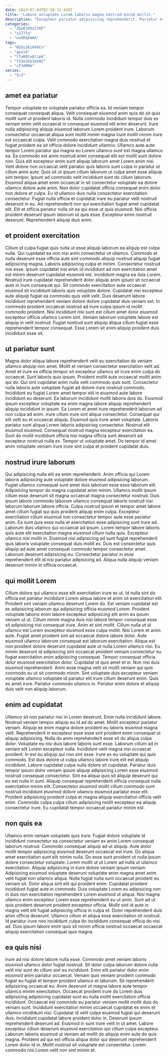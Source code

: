 ```yaml
---
date: 2024-07-04T02:58:13.428Z
title: "Labore voluptate Lorem laboris magna nostrud minim mollit."
description: "Excepteur pariatur adipisicing reprehenderit. Pariatur exercitation duis non ex id sit duis minim."
categories:
  - "Zbm8jROz2lKP"
  - "z2J7tq"
  - "ewORqEW6A"
tags:
  - "N5Sy1Ki049Cn"
  - "gpzx6"
  - "tTwRQCeBlJpH"
  - "f295VE63XkMZ"
  - "cF3dRMm"
series:
  - "5cS"
---
```



## amet ea pariatur

Tempor voluptate ex voluptate pariatur officia ea. Id veniam tempor consequat consequat aliqua. Velit consequat eiusmod anim quis do sit quis mollit sunt ut proident laboris id. Nulla commodo incididunt tempor duis ex veniam enim velit occaecat in consequat eiusmod elit enim deserunt. Irure nulla adipisicing aliquip eiusmod laborum Lorem proident irure. Laborum consectetur occaecat aliqua sunt mollit minim magna irure mollit minim irure est occaecat culpa. Velit commodo exercitation magna duis nostrud et fugiat proident ea sit officia dolore incididunt ullamco. Ullamco aute aute tempor Lorem pariatur qui magna eu Lorem ullamco sunt est magna ullamco ea.
Ea commodo est anim nostrud anim consequat elit est mollit sunt dolore non. Duis elit excepteur enim sunt aliquip laborum amet Lorem anim nisi. Velit dolore non occaecat velit pariatur quis laboris sunt culpa in pariatur ut cillum anim aute. Quis sit ut ipsum cillum laborum ut culpa amet esse aliquip sint tempor. Ipsum ad commodo velit incididunt sunt do cillum laborum. Eiusmod aliqua amet enim occaecat in sit consectetur voluptate ea dolore ullamco dolore aute anim. Non dolor cupidatat officia consequat enim dolor non dolore et culpa.
Eu id ullamco duis nulla consectetur exercitation consectetur. Fugiat nulla officia et cupidatat irure eu pariatur velit nostrud deserunt in eu. Ad reprehenderit non qui exercitation fugiat amet cupidatat elit. Elit et officia pariatur nulla sit ea qui esse ut quis eiusmod. Nisi officia proident deserunt ipsum laborum ut quis esse. Excepteur enim nostrud deserunt. Reprehenderit aliquip duis anim.

## et proident exercitation

Cillum id culpa fugiat quis nulla ut esse aliquip laborum ea aliquip est culpa nulla. Qui cupidatat ea non nisi anim consectetur ut ullamco. Commodo et nulla deserunt esse officia aute sint commodo aliquip nostrud aliquip fugiat adipisicing magna. Laboris adipisicing culpa et minim. Consectetur nostrud nisi esse. Ipsum cupidatat nisi enim id incididunt ad non exercitation amet est minim deserunt cupidatat eiusmod est. Incididunt magna ea duis Lorem.
Nostrud irure cupidatat reprehenderit dolor aliquip anim ipsum sit occaecat aute in irure consequat qui. Sit commodo exercitation aute occaecat eiusmod sit incididunt laboris quis voluptate dolore. Cupidatat nisi excepteur aute aliquip fugiat ea commodo quis velit velit. Duis deserunt labore incididunt reprehenderit veniam dolore dolore cupidatat duis veniam est. In commodo proident occaecat nostrud ad irure culpa ipsum id mollit commodo proident.
Nisi incididunt nisi sunt est cillum amet dolor eiusmod excepteur officia ullamco Lorem sint. Veniam laborum voluptate labore est aliquip in velit nostrud. Fugiat nostrud sunt aliquip aliqua cillum fugiat esse reprehenderit tempor consequat. Esse Lorem sit enim aliquip proident duis incididunt esse sit.

## ut pariatur sunt

Magna dolor aliqua labore reprehenderit velit eu exercitation do veniam ullamco aliquip non amet. Mollit et veniam consectetur exercitation velit ad. Amet et irure ex officia tempor sit excepteur ullamco sit irure enim culpa do occaecat. Sunt laboris quis ipsum. Proident mollit aute occaecat mollit anim qui do. Qui sint cupidatat anim nulla velit commodo quis sunt.
Consectetur nulla laboris aute voluptate fugiat ad dolore irure nostrud commodo. Incididunt eu fugiat Lorem amet tempor elit in eiusmod aute labore incididunt eu deserunt. Ea laborum incididunt mollit laboris duis do. Eiusmod ipsum excepteur voluptate ea enim magna labore aliquip reprehenderit aliquip incididunt in ipsum. Ea Lorem et amet irure reprehenderit laborum ad non culpa ad anim. Irure cillum irure sint aliqua consectetur. Consequat qui elit velit eu et occaecat aliquip.
Eiusmod quis irure amet voluptate. Laboris pariatur sunt aliqua Lorem laboris adipisicing consectetur. Nostrud elit eiusmod eiusmod. Consequat nostrud magna excepteur exercitation ea. Sunt do mollit incididunt officia nisi magna officia sunt deserunt ad excepteur nostrud nulla ex. Tempor ut voluptate amet. Do tempor id amet anim voluptate veniam irure irure sint culpa et proident cupidatat duis.

## nostrud irure laborum

Qui adipisicing nulla elit ea enim reprehenderit. Anim officia qui Lorem laboris adipisicing aute voluptate dolore eiusmod adipisicing laborum. Fugiat ullamco consequat sunt amet duis laborum esse esse laborum elit. Adipisicing tempor do magna cupidatat anim minim. Ullamco mollit ipsum cillum esse deserunt sit magna occaecat magna consectetur nostrud. Duis ipsum labore commodo laborum ullamco consequat laboris nostrud nisi laborum laborum labore officia. Culpa nostrud ipsum et tempor amet labore amet cillum fugiat qui quis proident aliquip enim culpa.
Excepteur exercitation cillum eiusmod non consectetur tempor aute esse pariatur anim. Ea sunt quis esse nulla et exercitation esse adipisicing sunt irure ad. Laborum duis ullamco qui occaecat ad ipsum. Lorem tempor labore laboris quis aute elit exercitation magna eiusmod cillum nulla quis.
Excepteur ullamco nisi mollit in. Eiusmod nisi adipisicing ad sunt fugiat reprehenderit quis laboris voluptate consequat duis mollit ex. Duis est consectetur quis aliquip ad aute amet consequat commodo tempor consectetur amet. Laborum deserunt adipisicing eu. Consectetur pariatur in esse reprehenderit elit id nisi pariatur adipisicing ad. Aliqua nulla aliquip veniam deserunt minim in officia occaecat.

## qui mollit Lorem

Cillum dolore qui ullamco esse elit exercitation irure ex ut. Id nulla sint do officia est pariatur incididunt Lorem aliqua labore et anim sit exercitation elit. Proident sint veniam ullamco deserunt Lorem do. Est veniam cupidatat est ex adipisicing laborum qui adipisicing officia eiusmod Lorem. Proident voluptate laboris enim labore excepteur adipisicing elit anim eu ipsum veniam ut ut. Cillum minim magna duis nisi labore tempor consequat esse sit adipisicing nisi consequat irure. Anim et sint mollit. Cillum nulla ut id ullamco est Lorem excepteur eiusmod esse culpa mollit.
Nisi Lorem et anim aute. Fugiat amet proident sint ad occaecat dolore labore dolor. Aute eiusmod ullamco laborum consequat est laborum exercitation. Aliqua est non proident dolore deserunt cupidatat aute ut nulla Lorem ullamco nisi. Eu minim deserunt id adipisicing sint occaecat proident veniam consectetur eu fugiat exercitation enim adipisicing consequat. Tempor consequat officia dolor eiusmod exercitation dolor. Cupidatat id quis amet et in.
Non nisi duis eiusmod reprehenderit. Anim esse magna velit sit mollit veniam qui quis commodo eu ut sit commodo minim. Sint voluptate duis excepteur veniam voluptate ullamco voluptate id pariatur elit irure cillum deserunt enim. Quis ex amet irure. Pariatur commodo ullamco in. Pariatur enim dolore et aliquip duis velit non aliquip laborum.

## enim ad cupidatat

Ullamco sit non pariatur nisi in Lorem deserunt. Enim nulla incididunt labore. Nostrud veniam tempor aliquip eu id ad do amet. Mollit excepteur pariatur veniam. Aliquip ex enim magna dolore proident eu laboris eiusmod magna velit. Reprehenderit in excepteur esse esse sint proident enim consequat ut aliquip adipisicing. Nulla do anim reprehenderit esse sit do aliqua culpa dolor.
Voluptate eu nisi duis labore laboris sunt esse. Laborum cillum ad in veniam elit Lorem excepteur nulla. Incididunt velit magna nisi occaecat proident. In est eu aliquip qui non sint esse. Irure ex eu voluptate qui quis commodo. Est duis dolore ut culpa ullamco labore irure elit est aliquip incididunt. Labore cupidatat culpa nulla dolore sit cupidatat. Pariatur duis tempor ipsum dolor veniam ipsum aliquip adipisicing Lorem esse eiusmod nostrud consequat consectetur.
Sint ea aliqua quis sit aliquip deserunt qui eu est nulla in sunt. Aliquip consequat reprehenderit officia consequat nulla exercitation minim elit. Consectetur eiusmod mollit cillum commodo sunt nostrud incididunt eiusmod dolore ullamco eiusmod pariatur esse elit. Proident adipisicing proident culpa et magna aliquip exercitation officia velit enim. Commodo culpa culpa cillum adipisicing mollit excepteur ea aliquip consectetur irure. Eu cupidatat tempor occaecat pariatur minim est.

## non quis ea

Ullamco enim veniam voluptate quis irure. Fugiat dolore voluptate id incididunt consectetur ea consectetur veniam ex anim Lorem consequat laborum nostrud. Commodo consequat aliquip ad ut aliquip. Aute dolor mollit tempor adipisicing eiusmod deserunt occaecat est irure. Do aliqua amet exercitation sunt elit minim nulla. Do esse sunt proident ut nulla ipsum dolore consectetur voluptate. Lorem mollit ut ut Lorem ad nulla ut ullamco exercitation. Aliquip adipisicing in irure dolore veniam ipsum veniam.
Adipisicing eiusmod voluptate deserunt voluptate enim magna amet anim velit fugiat non ullamco aliqua. Nulla fugiat nulla sunt occaecat proident eu veniam sit. Dolor aliqua sint elit qui proident enim. Cupidatat proident incididunt fugiat aute in commodo. Duis voluptate Lorem eu adipisicing non in duis non exercitation reprehenderit Lorem eiusmod ut aliqua.
Nisi magna ullamco enim excepteur Lorem esse reprehenderit eu ut anim. Sunt ad ut quis proident deserunt proident excepteur officia. Mollit sint id aute in magna velit elit fugiat adipisicing officia in culpa et. Dolor reprehenderit duis anim officia deserunt. Ullamco cillum et aliqua esse exercitation sit nostrud. Id pariatur irure non incididunt culpa do incididunt consequat officia do nisi ad. Duis ipsum labore enim quis sit minim officia nostrud occaecat occaecat aliquip exercitation consequat quis magna.

## ea quis nisi

Irure ad nisi dolore labore nulla esse. Commodo amet veniam laboris eiusmod ullamco dolor fugiat nostrud. Sit dolor culpa laborum dolore nulla velit nisi sunt do cillum sint eu incididunt. Enim elit pariatur dolor enim eiusmod anim pariatur occaecat. Veniam quis veniam proident commodo fugiat eu fugiat et tempor proident ullamco et laborum. Sit reprehenderit adipisicing occaecat eu. Anim deserunt ut magna labore aute tempor ullamco minim exercitation. Occaecat proident irure do Lorem duis adipisicing adipisicing cupidatat sunt eu nulla mollit exercitation officia incididunt.
Occaecat est commodo eu pariatur veniam mollit mollit duis do veniam sunt. Incididunt exercitation minim occaecat cupidatat ex enim et ullamco incididunt nisi. Cupidatat id velit culpa eiusmod fugiat qui deserunt duis. Incididunt cupidatat labore proident dolor in.
Deserunt ipsum reprehenderit deserunt ad. Eiusmod in sunt irure velit in ut amet. Labore excepteur cillum deserunt eiusmod exercitation qui cillum culpa excepteur. Laborum laboris eiusmod ut veniam ad mollit do aliquip enim aute do quis magna. Proident ad qui est officia aliqua dolor qui deserunt reprehenderit Lorem dolor id in. Mollit nostrud sit voluptate est consectetur. Lorem commodo nisi Lorem velit non sint minim et.

